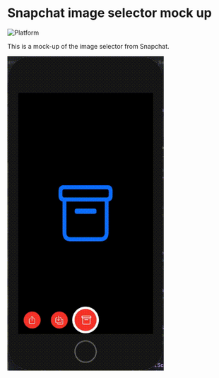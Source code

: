 # Snapchat image selector mock up

![Platform](https://img.shields.io/cocoapods/p/lottie-ios.svg?style=flat)

This is a mock-up of the image selector from Snapchat. 

![select-images](_Gifs/select-images.gif)

